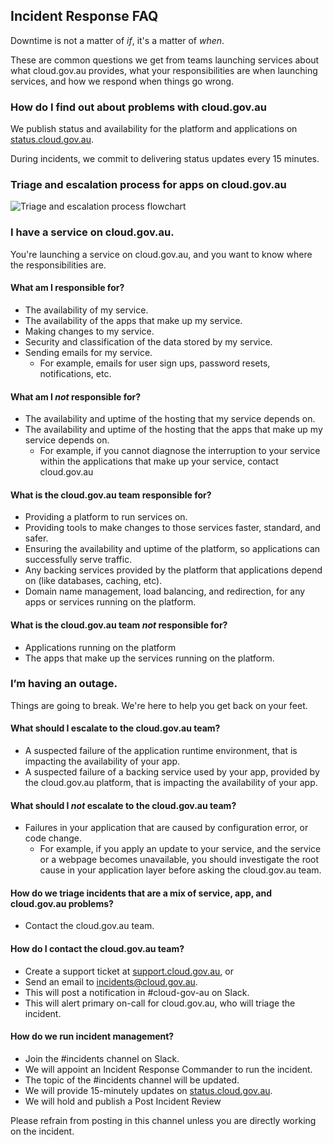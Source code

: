 ## Incident Response FAQ

Downtime is not a matter of _if_, it's a matter of _when_.

These are common questions we get from teams launching services about what cloud.gov.au provides, what your responsibilities are when launching services, and how we respond when things go wrong.

### How do I find out about problems with cloud.gov.au

We publish status and availability for the platform and applications on [status.cloud.gov.au](http://status.cloud.gov.au).

During incidents, we commit to delivering status updates every 15 minutes.

### Triage and escalation process for apps on cloud.gov.au

![Triage and escalation process flowchart](/support/triage_and_escalation_process.png)

### I have a service on cloud.gov.au.

You're launching a service on cloud.gov.au, and you want to know where the responsibilities are.

#### What am I responsible for?

* The availability of my service.
* The availability of the apps that make up my service.
* Making changes to my service.
* Security and classification of the data stored by my service.
* Sending emails for my service.
  * For example, emails for user sign ups, password resets, notifications, etc.

#### What am I _not_ responsible for?

* The availability and uptime of the hosting that my service depends on.
* The availability and uptime of the hosting that the apps that make up my service depends on.
  * For example, if you cannot diagnose the interruption to your service within the applications that make up your service, contact cloud.gov.au

#### What is the cloud.gov.au team responsible for?

* Providing a platform to run services on.
* Providing tools to make changes to those services faster, standard, and safer.
* Ensuring the availability and uptime of the platform, so applications can successfully serve traffic.
* Any backing services provided by the platform that applications depend on (like databases, caching, etc).
* Domain name management, load balancing, and redirection, for any apps or services running on the platform.

#### What is the cloud.gov.au team _not_ responsible for?

* Applications running on the platform
* The apps that make up the services running on the platform.

### I’m having an outage.

Things are going to break. We're here to help you get back on your feet.

#### What should I escalate to the cloud.gov.au team?

* A suspected failure of the application runtime environment, that is impacting the availability of your app.
* A suspected failure of a backing service used by your app, provided by the cloud.gov.au platform, that is impacting the availability of your app.

#### What should I _not_ escalate to the cloud.gov.au team?

* Failures in your application that are caused by configuration error, or code change.
  * For example, if you apply an update to your service, and the service or a webpage becomes unavailable, you should investigate the root cause in your application layer before asking the cloud.gov.au team.

#### How do we triage incidents that are a mix of service, app, and cloud.gov.au problems?

* Contact the cloud.gov.au team.

#### How do I contact the cloud.gov.au team?

* Create a support ticket at [support.cloud.gov.au](http://support.cloud.gov.au/), or
* Send an email to [incidents@cloud.gov.au](mailto:incidents@cloud.gov.au).
* This will post a notification in #cloud-gov-au on Slack.
* This will alert primary on-call for cloud.gov.au, who will triage the incident.

#### How do we run incident management?

* Join the #incidents channel on Slack.
* We will appoint an Incident Response Commander to run the incident.
* The topic of the #incidents channel will be updated.
* We will provide 15-minutely updates on [status.cloud.gov.au](http://status.cloud.gov.au/).
* We will hold and publish a Post Incident Review

Please refrain from posting in this channel unless you are directly working on the incident.
